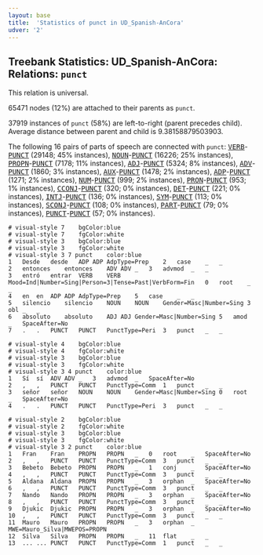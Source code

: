 ```yaml
---
layout: base
title:  'Statistics of punct in UD_Spanish-AnCora'
udver: '2'
---
```


## Treebank Statistics: UD_Spanish-AnCora: Relations: `punct`

This relation is universal.

65471 nodes (12%) are attached to their parents as `punct`.

37919 instances of `punct` (58%) are left-to-right (parent precedes child).
Average distance between parent and child is 9.38158879503903.

The following 16 pairs of parts of speech are connected with `punct`: <tt><a href="es_ancora-pos-VERB.html">VERB</a></tt>-<tt><a href="es_ancora-pos-PUNCT.html">PUNCT</a></tt> (29148; 45% instances), <tt><a href="es_ancora-pos-NOUN.html">NOUN</a></tt>-<tt><a href="es_ancora-pos-PUNCT.html">PUNCT</a></tt> (16226; 25% instances), <tt><a href="es_ancora-pos-PROPN.html">PROPN</a></tt>-<tt><a href="es_ancora-pos-PUNCT.html">PUNCT</a></tt> (7178; 11% instances), <tt><a href="es_ancora-pos-ADJ.html">ADJ</a></tt>-<tt><a href="es_ancora-pos-PUNCT.html">PUNCT</a></tt> (5324; 8% instances), <tt><a href="es_ancora-pos-ADV.html">ADV</a></tt>-<tt><a href="es_ancora-pos-PUNCT.html">PUNCT</a></tt> (1860; 3% instances), <tt><a href="es_ancora-pos-AUX.html">AUX</a></tt>-<tt><a href="es_ancora-pos-PUNCT.html">PUNCT</a></tt> (1478; 2% instances), <tt><a href="es_ancora-pos-ADP.html">ADP</a></tt>-<tt><a href="es_ancora-pos-PUNCT.html">PUNCT</a></tt> (1271; 2% instances), <tt><a href="es_ancora-pos-NUM.html">NUM</a></tt>-<tt><a href="es_ancora-pos-PUNCT.html">PUNCT</a></tt> (999; 2% instances), <tt><a href="es_ancora-pos-PRON.html">PRON</a></tt>-<tt><a href="es_ancora-pos-PUNCT.html">PUNCT</a></tt> (953; 1% instances), <tt><a href="es_ancora-pos-CCONJ.html">CCONJ</a></tt>-<tt><a href="es_ancora-pos-PUNCT.html">PUNCT</a></tt> (320; 0% instances), <tt><a href="es_ancora-pos-DET.html">DET</a></tt>-<tt><a href="es_ancora-pos-PUNCT.html">PUNCT</a></tt> (221; 0% instances), <tt><a href="es_ancora-pos-INTJ.html">INTJ</a></tt>-<tt><a href="es_ancora-pos-PUNCT.html">PUNCT</a></tt> (136; 0% instances), <tt><a href="es_ancora-pos-SYM.html">SYM</a></tt>-<tt><a href="es_ancora-pos-PUNCT.html">PUNCT</a></tt> (113; 0% instances), <tt><a href="es_ancora-pos-SCONJ.html">SCONJ</a></tt>-<tt><a href="es_ancora-pos-PUNCT.html">PUNCT</a></tt> (108; 0% instances), <tt><a href="es_ancora-pos-PART.html">PART</a></tt>-<tt><a href="es_ancora-pos-PUNCT.html">PUNCT</a></tt> (79; 0% instances), <tt><a href="es_ancora-pos-PUNCT.html">PUNCT</a></tt>-<tt><a href="es_ancora-pos-PUNCT.html">PUNCT</a></tt> (57; 0% instances).


~~~ conllu
# visual-style 7	bgColor:blue
# visual-style 7	fgColor:white
# visual-style 3	bgColor:blue
# visual-style 3	fgColor:white
# visual-style 3 7 punct	color:blue
1	Desde	desde	ADP	ADP	AdpType=Prep	2	case	_	_
2	entonces	entonces	ADV	ADV	_	3	advmod	_	_
3	entró	entrar	VERB	VERB	Mood=Ind|Number=Sing|Person=3|Tense=Past|VerbForm=Fin	0	root	_	_
4	en	en	ADP	ADP	AdpType=Prep	5	case	_	_
5	silencio	silencio	NOUN	NOUN	Gender=Masc|Number=Sing	3	obl	_	_
6	absoluto	absoluto	ADJ	ADJ	Gender=Masc|Number=Sing	5	amod	_	SpaceAfter=No
7	.	.	PUNCT	PUNCT	PunctType=Peri	3	punct	_	_

~~~


~~~ conllu
# visual-style 4	bgColor:blue
# visual-style 4	fgColor:white
# visual-style 3	bgColor:blue
# visual-style 3	fgColor:white
# visual-style 3 4 punct	color:blue
1	Sí	sí	ADV	ADV	_	3	advmod	_	SpaceAfter=No
2	,	,	PUNCT	PUNCT	PunctType=Comm	1	punct	_	_
3	señor	señor	NOUN	NOUN	Gender=Masc|Number=Sing	0	root	_	SpaceAfter=No
4	.	.	PUNCT	PUNCT	PunctType=Peri	3	punct	_	_

~~~


~~~ conllu
# visual-style 2	bgColor:blue
# visual-style 2	fgColor:white
# visual-style 3	bgColor:blue
# visual-style 3	fgColor:white
# visual-style 3 2 punct	color:blue
1	Fran	Fran	PROPN	PROPN	_	0	root	_	SpaceAfter=No
2	,	,	PUNCT	PUNCT	PunctType=Comm	3	punct	_	_
3	Bebeto	Bebeto	PROPN	PROPN	_	1	conj	_	SpaceAfter=No
4	,	,	PUNCT	PUNCT	PunctType=Comm	3	punct	_	_
5	Aldana	Aldana	PROPN	PROPN	_	3	orphan	_	SpaceAfter=No
6	,	,	PUNCT	PUNCT	PunctType=Comm	3	punct	_	_
7	Nando	Nando	PROPN	PROPN	_	3	orphan	_	SpaceAfter=No
8	,	,	PUNCT	PUNCT	PunctType=Comm	3	punct	_	_
9	Djukic	Djukic	PROPN	PROPN	_	3	orphan	_	SpaceAfter=No
10	,	,	PUNCT	PUNCT	PunctType=Comm	3	punct	_	_
11	Mauro	Mauro	PROPN	PROPN	_	3	orphan	_	MWE=Mauro_Silva|MWEPOS=PROPN
12	Silva	Silva	PROPN	PROPN	_	11	flat	_	_
13	...	...	PUNCT	PUNCT	PunctType=Comm	1	punct	_	_

~~~


